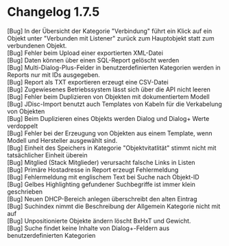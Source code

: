 # Changelog 1.7.5

[Bug]           In der Übersicht der Kategorie "Verbindung" führt ein Klick auf ein Objekt unter "Verbunden mit Listener" zurück zum Hauptobjekt statt zum verbundenen Objekt.<br>
[Bug]           Fehler beim Upload einer exportierten XML-Datei<br>
[Bug]           Daten können über einen SQL-Report gelöscht werden<br>
[Bug]           Multi-Dialog-Plus-Felder in benutzerdefinierten Kategorien werden in Reports nur mit IDs ausgegeben.<br>
[Bug]           Report als TXT exportieren erzeugt eine CSV-Datei<br>
[Bug]           Zugewiesenes Betriebssystem lässt sich über die API nicht leeren<br>
[Bug]           Fehler beim Duplizieren von Objekten mit dokumentiertem Modell<br>
[Bug]           JDisc-Import benutzt auch Templates von Kabeln für die Verkabelung von Objekten<br>
[Bug]           Beim Duplizieren eines Objekts werden Dialog und Dialog+ Werte verdoppelt<br>
[Bug]           Fehler bei der Erzeugung von Objekten aus einem Template, wenn Modell und Hersteller ausgewählt sind.<br>
[Bug]           Einheit des Speichers in Kategorie "Objektvitatlität" stimmt nicht mit tatsächlicher Einheit überein<br>
[Bug]           Mitglied (Stack Mitglieder) verursacht falsche Links in Listen<br>
[Bug]           Primäre Hostadresse in Report erzeugt Fehlermeldung<br>
[Bug]           Fehlermeldung mit englischem Text bei Suche nach Objekt-ID<br>
[Bug]           Gelbes Highlighting gefundener Suchbegriffe ist immer klein geschrieben<br>
[Bug]           Neuen DHCP-Bereich anlegen überschreibt den alten Eintrag<br>
[Bug]           Suchindex nimmt die Beschreibung der Allgemein Kategorie nicht mit auf<br>
[Bug]           Unpositionierte Objekte ändern löscht BxHxT und Gewicht.<br>
[Bug]           Suche findet keine Inhalte von Dialog+-Feldern aus benutzerdefinierten Kategorien<br>

